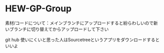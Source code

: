 # HEW-GP-Group
素材/コードについて：メインブランチにアップロードすると紛らわしいので新いブランチに切り替えてからアップロードして下さい


git hub 使いにくいと思った人はSourcetreeというアプリをダウンロードするといいよ
